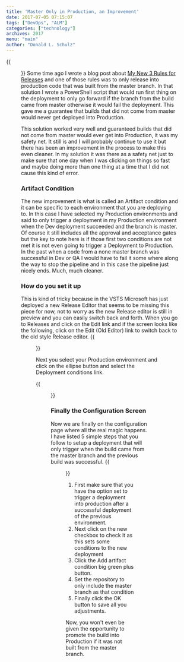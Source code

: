 ```yaml
---
title: 'Master Only in Production, an Improvement'
date: 2017-07-05 07:15:07
tags: ["DevOps", "ALM"]
categories: ["technology"]
archives: 2017
menu: "main"
author: "Donald L. Schulz"
---
```

{{<figure class="right" src="/images/master_branch.png" width="300" alt="Deployment from master">}}
Some time ago I wrote a blog post about [My New 3 Rules for Releases](/2016/09/My-New-3-Rules-for-Releases/) and one of those rules was to only release into production code that was built from the master branch.  In that solution I wrote a PowerShell script that would run first thing on the deployment to only go forward if the branch from the build came from master otherwise it would fail the deployment.  This gave me a guarantee that builds that did not come from master would never get deployed into Production.

This solution worked very well and guaranteed builds that did not come from master would ever get into Production, it was my safety net.  It still is and I will probably continue to use it but there has been an improvement in the process to make this even cleaner.  In my solution it was there as a safety net just to make sure that one day when I was clicking on things so fast and maybe doing more than one thing at a time that I did not cause this kind of error.
### Artifact Condition
The new improvement is what is called an Artifact condition and it can be specific to each environment that you are deploying to.  In this case I have selected my Production environments and said to only trigger a deployment in my Production environment when the Dev deployment succeeded and the branch is master.  Of course it still includes all the approval and acceptance gates but the key to note here is if those first two conditions are not met it is not even going to trigger a Deployment to Production.  In the past when a code from a none master branch was successful in Dev or QA I would have to fail it some where along the way to stop the pipeline and in this case the pipeline just nicely ends.  Much, much cleaner.
### How do you set it up
This is kind of tricky because in the VSTS Microsoft has just deployed a new Release Editor that seems to be missing this piece for now, not to worry as the new Release editor is still in preview and you can easily switch back and forth.  When you go to Releases and click on the Edit link and if the screen looks like the following, click on the Edit (Old Editor) link to switch back to the old style Release editor.
{{<figure src="/images/NewReleaseEditor.png" alt="The New Release Editor is missing this functionality">}}

Next you select your Production environment and click on the ellipse button and select the Deployment conditions link.

{{<figure src="/images/ConditionOption.png" alt="Selecting the Deployment conditions" >}}

### Finally the Configuration Screen
Now we are finally on the configuration page where all the real magic happens.  I have listed 5 simple steps that you follow to setup a deployment that will only trigger when the build came from the master branch and the previous build was successful. 
{{<figure src="/images/ConfigureScreen.png" alt="Configure for master branch only" >}}
1. First make sure that you have the option set to trigger a deployment into production after a successful deployment of the previous environment.
1. Next click on the new checkbox to check it as this sets some conditions to the new deployment
1. Click the Add artifact condition big green plus button.
1. Set the repository to only include the master branch as that condition
1. Finally click the OK button to save all you adjustments.

Now, you won't even be given the opportunity to promote the build into Production if it was not built from the master branch.